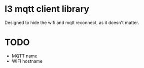 # I3 mqtt client library

Designed to hide the wifi and mqtt reconnect, as it doesn't matter.


# TODO

- MQTT name
- WIFI hostname
